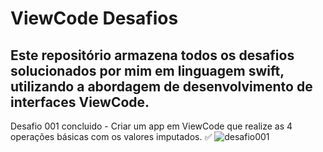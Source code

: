 # ViewCode Desafios
## Este repositório armazena todos os desafios solucionados por mim em linguagem swift, utilizando a abordagem de desenvolvimento  de interfaces ViewCode.
Desafio 001 concluido - Criar um app em ViewCode que realize as 4 operações básicas  com os valores imputados. :white_check_mark:
![desafio001](https://user-images.githubusercontent.com/97313575/170421932-0ed9093f-43b0-412c-88a6-1d81eb1494d7.png)
